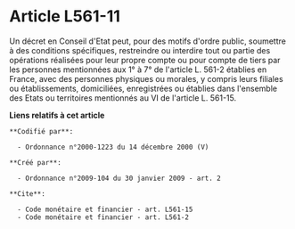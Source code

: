 # Article L561-11

Un décret en Conseil d'Etat peut, pour des motifs d'ordre public, soumettre à des conditions spécifiques, restreindre ou
interdire tout ou partie des opérations réalisées pour leur propre compte ou pour compte de tiers par les personnes
mentionnées aux 1° à 7° de l'article L. 561-2 établies en France, avec des personnes physiques ou morales, y compris leurs
filiales ou établissements, domiciliées, enregistrées ou établies dans l'ensemble des Etats ou territoires mentionnés au VI
de l'article L. 561-15.

**Liens relatifs à cet article**

	**Codifié par**:

	  - Ordonnance n°2000-1223 du 14 décembre 2000 (V)

	**Créé par**:

	  - Ordonnance n°2009-104 du 30 janvier 2009 - art. 2

	**Cite**:

	  - Code monétaire et financier - art. L561-15
	  - Code monétaire et financier - art. L561-2
